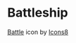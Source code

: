 # Battleship

<a target="_blank" href="https://icons8.com/icon/JlYejG0TmiWg/battle">Battle</a> icon by <a target="_blank" href="https://icons8.com">Icons8</a>